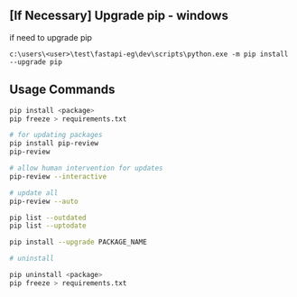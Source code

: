 ## [If Necessary] Upgrade pip - windows

if need to upgrade pip

```
c:\users\<user>\test\fastapi-eg\dev\scripts\python.exe -m pip install --upgrade pip
```

## Usage Commands

```bash
pip install <package>
pip freeze > requirements.txt

# for updating packages
pip install pip-review
pip-review

# allow human intervention for updates
pip-review --interactive

# update all
pip-review --auto

pip list --outdated
pip list --uptodate

pip install --upgrade PACKAGE_NAME

# uninstall

pip uninstall <package>
pip freeze > requirements.txt
```
